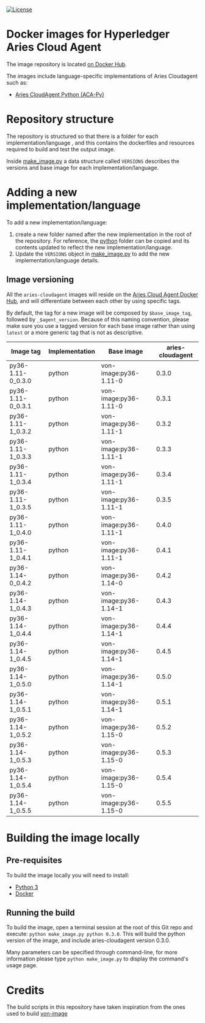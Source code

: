 [![License](https://img.shields.io/badge/License-Apache%202.0-blue.svg)](LICENSE)

# Docker images for Hyperledger Aries Cloud Agent

The image repository is located [on Docker Hub](https://hub.docker.com/r/bcgovimages/aries-cloudagent/).

The images include language-specific implementations of Aries Cloudagent such as:

-   [Aries CloudAgent Python (ACA-Py)](https://github.com/hyperledger/aries-cloudagent-python)

# Repository structure

The repository is structured so that there is a folder for each implementation/language , and this contains the dockerfiles and resources required to build and test the output image.

Inside [make_image.py](make_image.py#L10) a data structure called `VERSIONS` describes the versions and base image for each implementation/language.

# Adding a new implementation/language

To add a new implementation/language:

1. create a new folder named after the new implementation in the root of the repository. For reference, the [python](python) folder can be copied and its contents updated to reflect the new implementation/language.
2. Update the `VERSIONS` object in [make_image.py](make_image.py#L10) to add the new implementation/language details.

## Image versioning

All the `aries-cloudagent` images will reside on the [Aries Cloud Agent Docker Hub](https://hub.docker.com/r/bcgovimages/aries-cloudagent/), and will differentiate between each other by using specific tags.

By default, the tag for a new image will be composed by `$base_image_tag`, followed by `_$agent_version`. Because of this naming convention, please make sure you use a tagged version for each base image rather than using `latest` or a more generic tag that is not as descriptive.

| Image tag         | Implementation | Base image            | aries-cloudagent |
| ----------------- | -------------- | --------------------- | ---------------- |
| py36-1.11-0_0.3.0 | python         | von-image:py36-1.11-0 | 0.3.0            |
| py36-1.11-0_0.3.1 | python         | von-image:py36-1.11-0 | 0.3.1            |
| py36-1.11-1_0.3.2 | python         | von-image:py36-1.11-1 | 0.3.2            |
| py36-1.11-1_0.3.3 | python         | von-image:py36-1.11-1 | 0.3.3            |
| py36-1.11-1_0.3.4 | python         | von-image:py36-1.11-1 | 0.3.4            |
| py36-1.11-1_0.3.5 | python         | von-image:py36-1.11-1 | 0.3.5            |
| py36-1.11-1_0.4.0 | python         | von-image:py36-1.11-1 | 0.4.0            |
| py36-1.11-1_0.4.1 | python         | von-image:py36-1.11-1 | 0.4.1            |
| py36-1.14-0_0.4.2 | python         | von-image:py36-1.14-0 | 0.4.2            |
| py36-1.14-1_0.4.3 | python         | von-image:py36-1.14-1 | 0.4.3            |
| py36-1.14-1_0.4.4 | python         | von-image:py36-1.14-1 | 0.4.4            |
| py36-1.14-1_0.4.5 | python         | von-image:py36-1.14-1 | 0.4.5            |
| py36-1.14-1_0.5.0 | python         | von-image:py36-1.14-1 | 0.5.0            |
| py36-1.14-1_0.5.1 | python         | von-image:py36-1.14-1 | 0.5.1            |
| py36-1.14-1_0.5.2 | python         | von-image:py36-1.15-0 | 0.5.2            |
| py36-1.14-1_0.5.3 | python         | von-image:py36-1.15-0 | 0.5.3            |
| py36-1.14-1_0.5.4 | python         | von-image:py36-1.15-0 | 0.5.4            |
| py36-1.14-1_0.5.5 | python         | von-image:py36-1.15-0 | 0.5.5            |

# Building the image locally

## Pre-requisites

To build the image locally you will need to install:

-   [Python 3](https://www.python.org/)
-   [Docker](https://www.docker.com/)

## Running the build

To build the image, open a terminal session at the root of this Git repo and execute: `python make_image.py python 0.3.0`.
This will build the python version of the image, and include aries-cloudagent version 0.3.0.

Many parameters can be specified through command-line, for more information please type `python make_image.py` to display the command's usage page.

# Credits

The build scripts in this repository have taken inspiration from the ones used to build [von-image](https://github.com/PSPC-SPAC-buyandsell/von-image)
